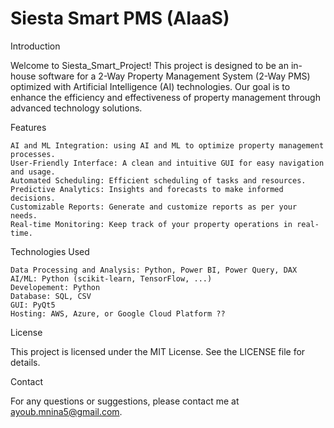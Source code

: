 # Siesta Smart PMS (AIaaS)
Introduction

Welcome to Siesta_Smart_Project! This project is designed to be an in-house software for a 2-Way Property Management System (2-Way PMS) optimized with Artificial Intelligence (AI) technologies. Our goal is to enhance the efficiency and effectiveness of property management through advanced technology solutions.  
 
Features

    AI and ML Integration: using AI and ML to optimize property management processes.
    User-Friendly Interface: A clean and intuitive GUI for easy navigation and usage.
    Automated Scheduling: Efficient scheduling of tasks and resources.
    Predictive Analytics: Insights and forecasts to make informed decisions.
    Customizable Reports: Generate and customize reports as per your needs.
    Real-time Monitoring: Keep track of your property operations in real-time.

Technologies Used

    Data Processing and Analysis: Python, Power BI, Power Query, DAX
    AI/ML: Python (scikit-learn, TensorFlow, ...)
    Developement: Python
    Database: SQL, CSV
    GUI: PyQt5
    Hosting: AWS, Azure, or Google Cloud Platform ??


License

This project is licensed under the MIT License. See the LICENSE file for details.

Contact

For any questions or suggestions, please contact me at ayoub.mnina5@gmail.com.
